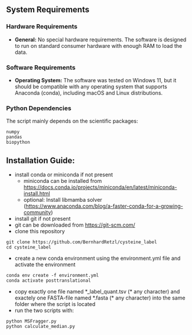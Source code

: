 ## System Requirements

### Hardware Requirements
- **General:** No special hardware requirements. The software is designed to run on standard consumer hardware with enough RAM to load the data.

### Software Requirements
- **Operating System:** The software was tested on Windows 11, but it should be compatible with any operating system that supports Anaconda (conda), including macOS and Linux distributions.

### Python Dependencies
The script mainly depends on the scientific packages:
```
numpy
pandas
biopython
```
## Installation Guide:
- install conda or miniconda if not present
  - miniconda can be installed from https://docs.conda.io/projects/miniconda/en/latest/miniconda-install.html
  - optional: Install libmamba solver (https://www.anaconda.com/blog/a-faster-conda-for-a-growing-community)
 - install git if not present 
  - git can be downloaded from https://git-scm.com/
- clone this repository
```
git clone https://github.com/BernhardRetzl/cysteine_label
cd cysteine_label
```
- create a new conda environment using the environment.yml file and activate the environment
```
conda env create -f environment.yml
conda activate posttranslational
```
- copy exactly one file named \*_label_quant.tsv (\* any character) and exactely one FASTA-file named \*.fasta (\* any character) into the same folder where the script is located
- run the two scripts with:
```
python MSFragger.py
python calculate_median.py
```
